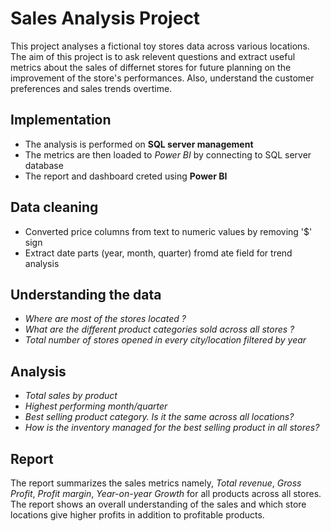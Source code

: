# Sales Analysis Project

This project analyses a fictional toy stores data across various locations. The aim of this project is to ask relevent questions and extract useful metrics about the sales of differnet stores for future planning on the improvement of the store's performances. Also, understand the customer preferences and sales trends overtime.

## Implementation
- The analysis is performed on **SQL server management**
- The metrics are then loaded to *Power BI* by connecting to SQL server database
- The report and dashboard creted using **Power BI**

## Data cleaning
- Converted price columns from text to numeric values by removing '$' sign
- Extract date parts (year, month, quarter) fromd ate field for trend analysis

## Understanding the data

- *Where are most of the stores located ?*
- *What are the different product categories sold across all stores ?*
- *Total number of stores opened in every city/location filtered by year*

## Analysis

- *Total sales by product*
- *Highest performing month/quarter*
- *Best selling product category. Is it the same across all locations?*
- *How is the inventory managed for the best selling product in all stores?*

## Report

The report summarizes the sales metrics namely, *Total revenue*, *Gross Profit*, *Profit margin*, *Year-on-year Growth*  for all products across all stores. The report shows an overall understanding of the sales and which store locations give higher profits in addition to profitable products.

<a href="sales/SalesReport.pdf" class="image fit"><img src="images/marr_pic.jpg" alt=""></a>

